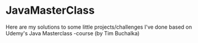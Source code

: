 # JavaMasterClass
Here are my solutions to some little projects/challenges I've done based on Udemy's Java Masterclass -course (by Tim Buchalka)
